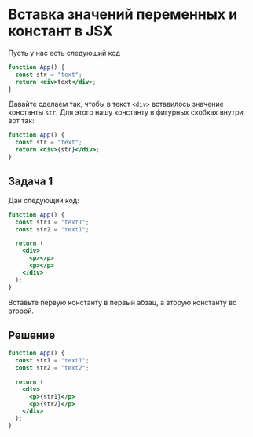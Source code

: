 # Вставка значений переменных и констант в JSX

Пусть у нас есть следующий код

```jsx
function App() {
  const str = "text";
  return <div>text</div>;
}
```

Давайте сделаем так, чтобы в текст `<div>` вставилось значение константы `str`. Для этого нашу константу в фигурных скобках внутри, вот так:

```jsx
function App() {
  const str = "text";
  return <div>{str}</div>;
}
```

## Задача 1

Дан следующий код:

```jsx
function App() {
  const str1 = "text1";
  const str2 = "text1";

  return (
    <div>
      <p></p>
      <p></p>
    </div>
  );
}
```

Вставьте первую константу в первый абзац, а вторую константу во второй.

## Решение

```jsx
function App() {
  const str1 = "text1";
  const str2 = "text2";

  return (
    <div>
      <p>{str1}</p>
      <p>{str2}</p>
    </div>
  );
}
```
